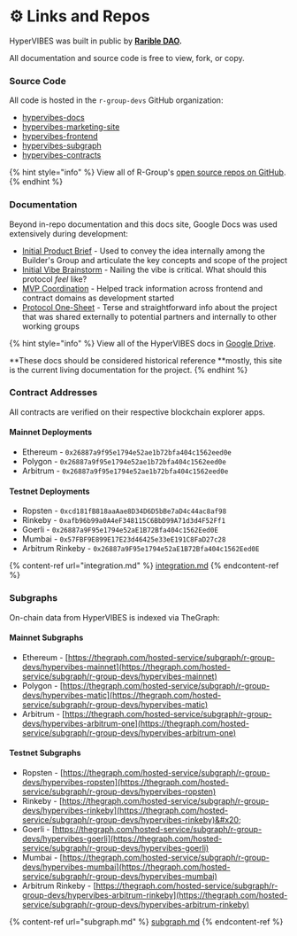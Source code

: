 # ⚙ Links and Repos

HyperVIBES was built in public by [**Rarible DAO**](https://discord.gg/ZtZqH7nfgG)**.**

All documentation and source code is free to view, fork, or copy.

### Source Code

All code is hosted in the `r-group-devs` GitHub organization:

* [hypervibes-docs](https://github.com/R-Group-Devs/hypervibes-docs)
* [hypervibes-marketing-site](https://github.com/R-Group-Devs/hypervibes-marketing-site)
* [hypervibes-frontend](https://github.com/R-Group-Devs/hypervibes-frontend)
* [hypervibes-subgraph](https://github.com/R-Group-Devs/hypervibes-subgraph)
* [hypervibes-contracts](https://github.com/R-Group-Devs/hypervibes-contracts)

{% hint style="info" %}
View all of R-Group's [open source repos on GitHub](https://github.com/R-Group-Devs).
{% endhint %}

### Documentation

Beyond in-repo documentation and this docs site, Google Docs was used extensively during development:

* [Initial Product Brief](https://docs.google.com/document/d/1NvztqdMAyLERTPuX5uHSnq8f5G0YVRaxNsq5UaXhQEw) - Used to convey the idea internally among the Builder's Group and articulate the key concepts and scope of the project
* [Initial Vibe Brainstorm](https://docs.google.com/document/d/1g7A-Pt48FBLlRODD6iA8TcQ5v22Jo5lIAdlcq\_EaQ4) - Nailing the vibe is critical. What should this protocol _feel_ like?
* [MVP Coordination](https://docs.google.com/document/d/1dpMlzGeO4XfD6gBQoaTTXO2NxCCfA0hDYlTinJjCsfQ) - Helped track information across frontend and contract domains as development started
* [Protocol One-Sheet](https://docs.google.com/document/d/1bpQfozAamT-zmYMm9aV0ao9KrBezCLTVEqM-\_UtHOGg) - Terse and straightforward info about the project that was shared externally to potential partners and internally to other working groups

{% hint style="info" %}
View all of the HyperVIBES docs in [Google Drive](https://drive.google.com/drive/u/0/folders/1L9s4HIB3zDNUpPXAVo7zQsgqK5U3abGe).

**These docs should be considered historical reference **mostly, this site is the current living documentation for the project.
{% endhint %}

### Contract Addresses

All contracts are verified on their respective blockchain explorer apps.

#### Mainnet Deployments

* Ethereum - `0x26887a9f95e1794e52ae1b72bfa404c1562eed0e`
* Polygon - `0x26887a9f95e1794e52ae1b72bfa404c1562eed0e`
* Arbitrum - `0x26887a9f95e1794e52ae1b72bfa404c1562eed0e`

#### Testnet Deployments

* Ropsten - `0xcd181fB818aaAae8D34D6D5bBe7aD4c44ac8af98`
* Rinkeby - `0xafb96b99a0A4eF348115C6BbD99A71d3d4F52Ff1`
* Goerli - `0x26887a9F95e1794e52aE1B72Bfa404c1562Eed0E`
* Mumbai - `0x57FBF9E899E17E23d46425e33eE191C8FaD27c28`
* Arbitrum Rinkeby - `0x26887a9F95e1794e52aE1B72Bfa404c1562Eed0E`

{% content-ref url="integration.md" %}
[integration.md](integration.md)
{% endcontent-ref %}

### Subgraphs

On-chain data from HyperVIBES is indexed via TheGraph:

#### Mainnet Subgraphs

* Ethereum - [https://thegraph.com/hosted-service/subgraph/r-group-devs/hypervibes-mainnet](https://thegraph.com/hosted-service/subgraph/r-group-devs/hypervibes-mainnet)
* Polygon -  [https://thegraph.com/hosted-service/subgraph/r-group-devs/hypervibes-matic](https://thegraph.com/hosted-service/subgraph/r-group-devs/hypervibes-matic)
* Arbitrum - [https://thegraph.com/hosted-service/subgraph/r-group-devs/hypervibes-arbitrum-one](https://thegraph.com/hosted-service/subgraph/r-group-devs/hypervibes-arbitrum-one)

#### Testnet Subgraphs

* Ropsten - [https://thegraph.com/hosted-service/subgraph/r-group-devs/hypervibes-ropsten](https://thegraph.com/hosted-service/subgraph/r-group-devs/hypervibes-ropsten)
* Rinkeby - [https://thegraph.com/hosted-service/subgraph/r-group-devs/hypervibes-rinkeby](https://thegraph.com/hosted-service/subgraph/r-group-devs/hypervibes-rinkeby)&#x20;
* Goerli - [https://thegraph.com/hosted-service/subgraph/r-group-devs/hypervibes-goerli](https://thegraph.com/hosted-service/subgraph/r-group-devs/hypervibes-goerli)
* Mumbai - [https://thegraph.com/hosted-service/subgraph/r-group-devs/hypervibes-mumbai](https://thegraph.com/hosted-service/subgraph/r-group-devs/hypervibes-mumbai)
* Arbitrum Rinkeby - [https://thegraph.com/hosted-service/subgraph/r-group-devs/hypervibes-arbitrum-rinkeby](https://thegraph.com/hosted-service/subgraph/r-group-devs/hypervibes-arbitrum-rinkeby)

{% content-ref url="subgraph.md" %}
[subgraph.md](subgraph.md)
{% endcontent-ref %}
